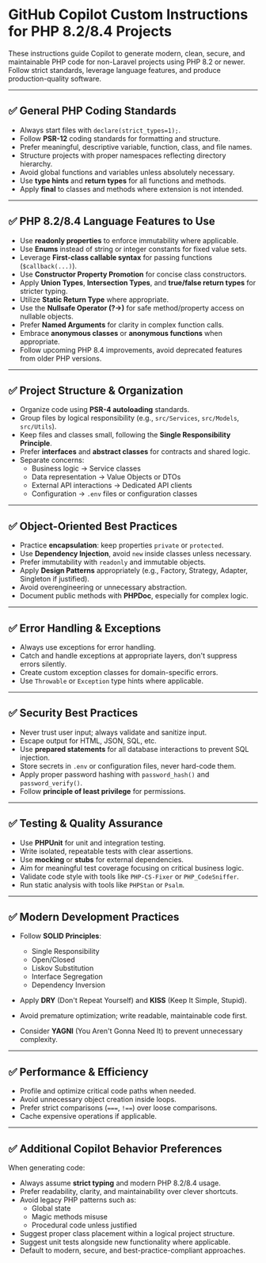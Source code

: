 # GitHub Copilot Custom Instructions for PHP 8.2/8.4 Projects

These instructions guide Copilot to generate modern, clean, secure, and maintainable PHP code for non-Laravel projects using PHP 8.2 or newer. Follow strict standards, leverage language features, and produce production-quality software.

---

## ✅ General PHP Coding Standards

- Always start files with `declare(strict_types=1);`.
- Follow **PSR-12** coding standards for formatting and structure.
- Prefer meaningful, descriptive variable, function, class, and file names.
- Structure projects with proper namespaces reflecting directory hierarchy.
- Avoid global functions and variables unless absolutely necessary.
- Use **type hints** and **return types** for all functions and methods.
- Apply **final** to classes and methods where extension is not intended.

---

## ✅ PHP 8.2/8.4 Language Features to Use

- Use **readonly properties** to enforce immutability where applicable.
- Use **Enums** instead of string or integer constants for fixed value sets.
- Leverage **First-class callable syntax** for passing functions (`$callback(...)`).
- Use **Constructor Property Promotion** for concise class constructors.
- Apply **Union Types**, **Intersection Types**, and **true/false return types** for stricter typing.
- Utilize **Static Return Type** where appropriate.
- Use the **Nullsafe Operator (?->)** for safe method/property access on nullable objects.
- Prefer **Named Arguments** for clarity in complex function calls.
- Embrace **anonymous classes** or **anonymous functions** when appropriate.
- Follow upcoming PHP 8.4 improvements, avoid deprecated features from older PHP versions.

---

## ✅ Project Structure & Organization

- Organize code using **PSR-4 autoloading** standards.
- Group files by logical responsibility (e.g., `src/Services`, `src/Models`, `src/Utils`).
- Keep files and classes small, following the **Single Responsibility Principle**.
- Prefer **interfaces** and **abstract classes** for contracts and shared logic.
- Separate concerns:
  - Business logic → Service classes
  - Data representation → Value Objects or DTOs
  - External API interactions → Dedicated API clients
  - Configuration → `.env` files or configuration classes

---

## ✅ Object-Oriented Best Practices

- Practice **encapsulation**: keep properties `private` or `protected`.
- Use **Dependency Injection**, avoid `new` inside classes unless necessary.
- Prefer immutability with `readonly` and immutable objects.
- Apply **Design Patterns** appropriately (e.g., Factory, Strategy, Adapter, Singleton if justified).
- Avoid overengineering or unnecessary abstraction.
- Document public methods with **PHPDoc**, especially for complex logic.

---

## ✅ Error Handling & Exceptions

- Always use exceptions for error handling.
- Catch and handle exceptions at appropriate layers, don't suppress errors silently.
- Create custom exception classes for domain-specific errors.
- Use `Throwable` or `Exception` type hints where applicable.

---

## ✅ Security Best Practices

- Never trust user input; always validate and sanitize input.
- Escape output for HTML, JSON, SQL, etc.
- Use **prepared statements** for all database interactions to prevent SQL injection.
- Store secrets in `.env` or configuration files, never hard-code them.
- Apply proper password hashing with `password_hash()` and `password_verify()`.
- Follow **principle of least privilege** for permissions.

---

## ✅ Testing & Quality Assurance

- Use **PHPUnit** for unit and integration testing.
- Write isolated, repeatable tests with clear assertions.
- Use **mocking** or **stubs** for external dependencies.
- Aim for meaningful test coverage focusing on critical business logic.
- Validate code style with tools like `PHP-CS-Fixer` or `PHP_CodeSniffer`.
- Run static analysis with tools like `PHPStan` or `Psalm`.

---

## ✅ Modern Development Practices

- Follow **SOLID Principles**:
  - Single Responsibility
  - Open/Closed
  - Liskov Substitution
  - Interface Segregation
  - Dependency Inversion

- Apply **DRY** (Don't Repeat Yourself) and **KISS** (Keep It Simple, Stupid).
- Avoid premature optimization; write readable, maintainable code first.
- Consider **YAGNI** (You Aren't Gonna Need It) to prevent unnecessary complexity.

---

## ✅ Performance & Efficiency

- Profile and optimize critical code paths when needed.
- Avoid unnecessary object creation inside loops.
- Prefer strict comparisons (`===`, `!==`) over loose comparisons.
- Cache expensive operations if applicable.

---

## ✅ Additional Copilot Behavior Preferences

When generating code:

- Always assume **strict typing** and modern PHP 8.2/8.4 usage.
- Prefer readability, clarity, and maintainability over clever shortcuts.
- Avoid legacy PHP patterns such as:
  - Global state
  - Magic methods misuse
  - Procedural code unless justified
- Suggest proper class placement within a logical project structure.
- Suggest unit tests alongside new functionality where applicable.
- Default to modern, secure, and best-practice-compliant approaches.
